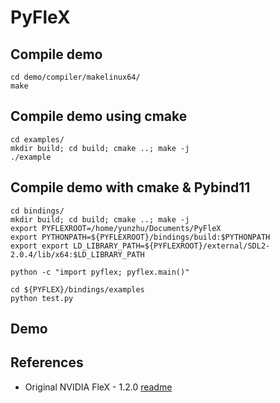 PyFleX
======


Compile demo
------------

    cd demo/compiler/makelinux64/
    make


Compile demo using cmake
------------------------

    cd examples/
    mkdir build; cd build; cmake ..; make -j
    ./example


Compile demo with cmake & Pybind11
----------------------------------

    cd bindings/
    mkdir build; cd build; cmake ..; make -j
    export PYFLEXROOT=/home/yunzhu/Documents/PyFleX
    export PYTHONPATH=${PYFLEXROOT}/bindings/build:$PYTHONPATH
    export export LD_LIBRARY_PATH=${PYFLEXROOT}/external/SDL2-2.0.4/lib/x64:$LD_LIBRARY_PATH

    python -c "import pyflex; pyflex.main()"

    cd ${PYFLEX}/bindings/examples
    python test.py


Demo
----


References
----------

- Original NVIDIA FleX - 1.2.0 [readme](./README_FleX.md)
